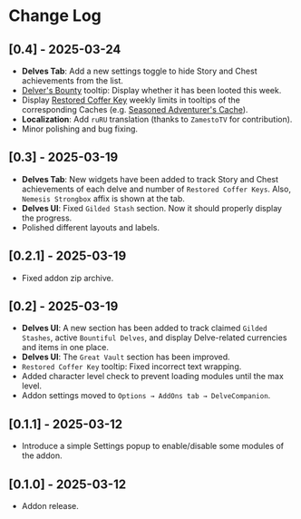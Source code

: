 # Change Log

## [0.4] - 2025-03-24
- **Delves Tab**: Add a new settings toggle to hide Story and Chest achievements from the list.
- [Delver's Bounty](https://www.wowhead.com/item=233071/delvers-bounty) tooltip: Display whether it has been looted this week.
- Display [Restored Coffer Key](https://www.wowhead.com/currency=3028/restored-coffer-key) weekly limits in tooltips of the corresponding Caches (e.g. [Seasoned Adventurer's Cache](https://www.wowhead.com/item=235639/seasoned-adventurers-cache)).
- **Localization**: Add `ruRU` translation (thanks to `ZamestoTV` for contribution).
- Minor polishing and bug fixing.

## [0.3] - 2025-03-19
- **Delves Tab**: New widgets have been added to track Story and Chest achievements of each delve and number of `Restored Coffer Keys`. Also, `Nemesis Strongbox` affix is shown at the tab.
- **Delves UI**: Fixed `Gilded Stash` section. Now it should properly display the progress.
- Polished different layouts and labels.

## [0.2.1] - 2025-03-19
- Fixed addon zip archive.

## [0.2] - 2025-03-19
- **Delves UI**: A new section has been added to track claimed `Gilded Stashes`, active `Bountiful Delves`, and display Delve-related currencies and items in one place.
- **Delves UI**: The `Great Vault` section has been improved.
- `Restored Coffer Key` tooltip: Fixed incorrect text wrapping.
- Added character level check to prevent loading modules until the max level.
- Addon settings moved to `Options → AddOns tab → DelveCompanion`.

## [0.1.1] - 2025-03-12
- Introduce a simple Settings popup to enable/disable some modules of the addon.

## [0.1.0] - 2025-03-12
- Addon release.